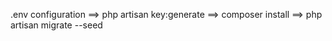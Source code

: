 .env configuration ==> 
php artisan key:generate ==> 
composer install ==> 
php artisan migrate --seed 
